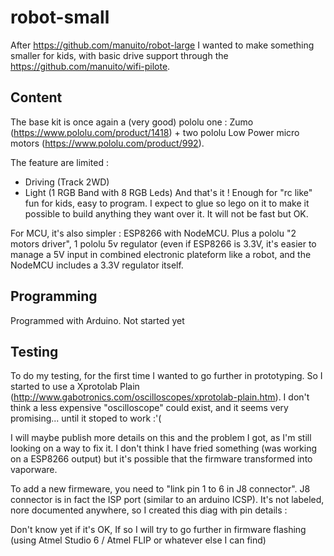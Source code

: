 # robot-small 

After https://github.com/manuito/robot-large I wanted to make something smaller for kids, with basic drive support through the https://github.com/manuito/wifi-pilote.

## Content

The base kit is once again a (very good) pololu one : Zumo (https://www.pololu.com/product/1418) + two pololu Low Power micro motors (https://www.pololu.com/product/992). 

The feature are limited :
* Driving (Track 2WD)
* Light (1 RGB Band with 8 RGB Leds)
And that's it ! Enough for "rc like" fun for kids, easy to program. I expect to glue so lego on it to make it possible to build anything they want over it. It will not be fast but OK.

For MCU, it's also simpler : ESP8266 with NodeMCU. Plus a pololu "2 motors driver", 1 pololu 5v regulator (even if ESP8266 is 3.3V, it's easier to manage a 5V input in combined electronic plateform like a robot, and the NodeMCU includes a 3.3V regulator itself. 

## Programming
Programmed with Arduino. Not started yet

## Testing
To do my testing, for the first time I wanted to go further in prototyping. So I started to use a Xprotolab Plain (http://www.gabotronics.com/oscilloscopes/xprotolab-plain.htm). I don't think a less expensive "oscilloscope" could exist, and it seems very promising... until it stoped to work :'(

I will maybe publish more details on this and the problem I got, as I'm still looking on a way to fix it. I don't think I have fried something (was working on a ESP8266 output) but it's possible that the firmware transformed into vaporware. 

To add a new firmeware, you need to "link pin 1 to 6 in J8 connector". J8 connector is in fact the ISP port (similar to an arduino ICSP). It's not labeled, nore documented anywhere, so I created this diag with pin details : 

Don't know yet if it's OK, If so I will try to go further in firmware flashing (using Atmel Studio 6 / Atmel FLIP or whatever else I can find)
